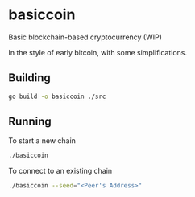 # basiccoin
Basic blockchain-based cryptocurrency (WIP)

In the style of early bitcoin, with some simplifications.

## Building

```bash
go build -o basiccoin ./src
```

## Running

To start a new chain
```bash
./basiccoin
```

To connect to an existing chain
```bash
./basiccoin --seed="<Peer's Address>"
```
